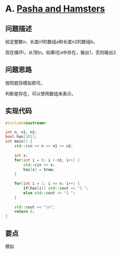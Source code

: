 # A. [Pasha and Hamsters](https://codeforces.com/problemset/problem/421/A)

## 问题描述

给定整数n、长度n1的数组a和长度n2的数组b。



现在循环i，从1到n。如果i在a中存在，输出1，否则输出2.



## 问题思路

按照题目模拟即可。



判断是存在，可以使用数组来表示。



## 实现代码

```c++
#include<iostream>

int n, n1, n2;
bool has[101];
int main() {
	std::cin >> n >> n1 >> n2; 
	
	int x;
	for(int i = 0; i < n1; i++) {
		std::cin >> x;
		has[x] = true;
	}
	
	for(int i = 1; i <= n; i++) {
		if(has[i]) std::cout << "1 ";
		else std::cout << "2 ";
	}
	
	std::cout << "\n";
	return 0;
} 
```





## 要点

模拟
